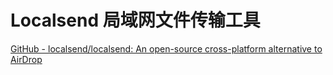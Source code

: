 # Localsend 局域网文件传输工具

[GitHub - localsend/localsend: An open-source cross-platform alternative to AirDrop](https://github.com/localsend/localsend)